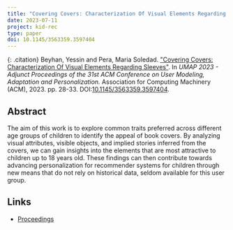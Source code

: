 ```yaml
---
title: "Covering Covers: Characterization Of Visual Elements Regarding Sleeves"
date: 2023-07-11
project: kid-rec
type: paper
doi: 10.1145/3563359.3597404
---
```


{: .citation} 
Beyhan, Yessin and Pera, Maria Soledad. ["Covering Covers: Characterization Of Visual Elements Regarding Sleeves"](#). In <cite> UMAP 2023 - Adjunct Proceedings of the 31st ACM Conference on User Modeling, Adaptation and Personalization.</cite> Association for Computing Machinery (ACM), 2023. pp. 28-33. DOI:[10.1145/3563359.3597404](https://doi.org/10.1145/3563359.3597404).

## Abstract

The aim of this work is to explore common traits preferred across different age groups of children to identify the appeal of book covers. By analyzing visual attributes, visible objects, and implied stories inferred from the covers, we can gain insights into the elements that are most attractive to children up to 18 years old. These findings can then contribute towards advancing personalization for recommender systems for children through new means that do not rely on historical data, seldom available for this user group.


## Links
* [Proceedings](https://doi.org/10.1145/3563359.3597404)
